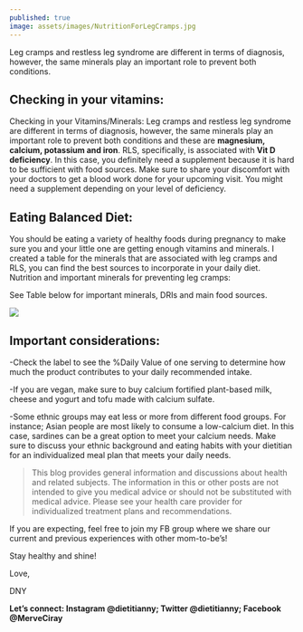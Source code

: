 ```yaml
---
published: true
image: assets/images/NutritionForLegCramps.jpg
---
```


Leg cramps and restless leg syndrome are different in terms of diagnosis, however, the same minerals play an important role to prevent both conditions.

## Checking in your vitamins:

Checking in your Vitamins/Minerals: Leg cramps and restless leg syndrome are different in terms of diagnosis, however, the same minerals play an important role to prevent both conditions and these are **magnesium, calcium, potassium and iron**. RLS, specifically, is associated with **Vit D deficiency**. In this case, you definitely need a supplement because it is hard to be sufficient with food sources. Make sure to share your discomfort with your doctors to get a blood work done for your upcoming visit. You might need a supplement depending on your level of deficiency.

## Eating Balanced Diet:

You should be eating a variety of healthy foods during pregnancy to make sure you and your little one are getting enough vitamins and minerals. I created a table for the minerals that are associated with leg cramps and RLS, you can find the best sources to incorporate in your daily diet.
Nutrition and important minerals for preventing leg cramps:

See Table below for important minerals, DRIs and main food sources. 

![]({{site.baseurl}}/_posts/Copy%20of%20Copy%20of%20Copy%20of%20Copy%20of%20Copy%20of%20Copy%20of%20Copy%20of%20Career%20Update.jpg)


## **Important considerations:**

-Check the label to see the %Daily Value of one serving to determine how much the product contributes to your daily recommended intake.

-If you are vegan, make sure to buy calcium fortified plant-based milk, cheese and yogurt and tofu made with calcium sulfate.

-Some ethnic groups may eat less or more from different food groups. For instance; Asian people are most likely to consume a low-calcium diet. In this case, sardines can be a great option to meet your calcium needs. Make sure to discuss your ethnic background and eating habits with your dietitian for an individualized meal plan that meets your daily needs.

> This blog provides general information and discussions about health and related subjects. The information in this or other posts are not intended to give you medical advice or should not be substituted with medical advice. Please see your health care provider for individualized treatment plans and recommendations.

If you are expecting, feel free to join my FB group where we share our current and previous experiences with other mom-to-be’s! 

Stay healthy and shine!

Love,

DNY

**Let’s connect: Instagram @dietitianny; Twitter @dietitianny; Facebook @MerveCiray**
